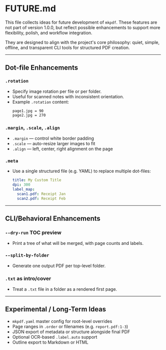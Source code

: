 # FUTURE.md

This file collects ideas for future development of `mkpdf`. These features are
not part of version 1.0.0, but reflect possible enhancements to support more
flexibility, polish, and workflow integration.

They are designed to align with the project's core philosophy: quiet, simple,
offline, and transparent CLI tools for structured PDF creation.

---

## Dot-file Enhancements

### `.rotation`
- Specify image rotation per file or per folder.
- Useful for scanned notes with inconsistent orientation.
- Example `.rotation` content:
  ```
  page1.jpg = 90
  page2.jpg = 270
  ```

### `.margin`, `.scale`, `.align`
- `.margin` — control white border padding
- `.scale` — auto-resize larger images to fit
- `.align` — left, center, right alignment on the page

### `.meta`
- Use a single structured file (e.g. YAML) to replace multiple dot-files:
  ```yaml
  title: My Custom Title
  dpi: 300
  label_map:
    scan1.pdf: Receipt Jan
    scan2.pdf: Receipt Feb
  ```

---

## CLI/Behavioral Enhancements

### `--dry-run` TOC preview
- Print a tree of what will be merged, with page counts and labels.

### `--split-by-folder`
- Generate one output PDF per top-level folder.

### `.txt` as intro/cover
- Treat a `.txt` file in a folder as a rendered first page.

---

## Experimental / Long-Term Ideas

- `mkpdf.yaml` master config for root-level overrides
- Page ranges in `.order` or filenames (e.g. `report.pdf:1-3`)
- JSON export of metadata or structure alongside final PDF
- Optional OCR-based `.label.auto` support
- Outline export to Markdown or HTML
